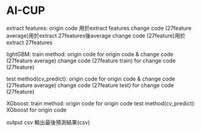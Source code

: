 # AI-CUP

extract features:
origin code 用於extract features
change code (27feature average)用於extract 27features後average
change code (27feature)用於extract 27features

lightGBM:
  train method:
  origin code for origin code & change code (27feature average)
  change code (27feature train) for change code (27feature)

  test method(cv_predict):
  origin code for origin code & change code (27feature average)
  change code (27feature test) for change code (27feature)

XGboost:
  train method:
  origin code for origin code
  test method(cv_predict):
  XGboost for origin code

output csv 輸出最後預測結果(csv)

